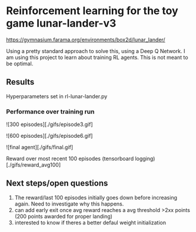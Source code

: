 # Reinforcement learning for the toy game lunar-lander-v3

https://gymnasium.farama.org/environments/box2d/lunar_lander/

Using a pretty standard approach to solve this, using a Deep Q Network. I am using this project to learn about training RL agents. This is not meant to be optimal. 

## Results

Hyperparameters set in rl-lunar-lander.py 

### Performance over training run

![300 episodes][./gifs/episode3.gif]

![600 episodes][./gifs/episode6.gif]

![final agent][./gifs/final.gif]

Reward over most recent 100 episodes (tensorboard logging)
[./gifs/reward_avg100]


## Next steps/open questions

1. The reward/last 100 episodes initially goes down before increasing again. Need to investigate why this happens.
2. can add early exit once avg reward reaches a avg threshold >2xx points (200 points awarded for proper landing)
3. interested to know if theres a better defaul weight initialization
